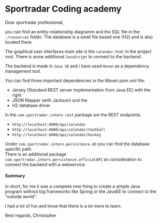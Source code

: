 # Sportradar Coding academy

Dear sportradar professional,

you can find an entity-relationship diagramm and the SQL file in the `./resources` folder.
The database is a small file based one (H2) and is also located
there.

The graphical user interfaces main site is the `calendar.html` in the 
project root. There is some additional `JavaScript` to connect to the backend.

The backend is made in `Java SE` and i have used `Maven` as a dependency management
tool.

You can find three important dependencies in the Maven pom.xml file:

* Jersey (Standard REST server implementation from Java EE) with the right
* JSON Mapper (with Jackson) and the
* H2 database driver

In the `com.sportradar.intern.rest` package are the REST endpoints. <br>
* `http://localhost:8080/api/calendar`
* `http://localhost:8080/api/calendar/football`
* `http://localhost:8080/api/calendar/hockey`

Under `com.sportradar.intern.persistence.db` you can find the database specific path. <br>
There is an additional package `com.sportradar.intern.persistence.officialAPI` as consideration
to connect the backend with a webservice.


#### Summary

In short, for me it was a complete new thing to create 
a simple Java program without big frameworks like Spring or the JavaEE
to connect to the "outside world". 

I had a lot of fun and know that there is a lot more to learn.

Best regards, Christopher